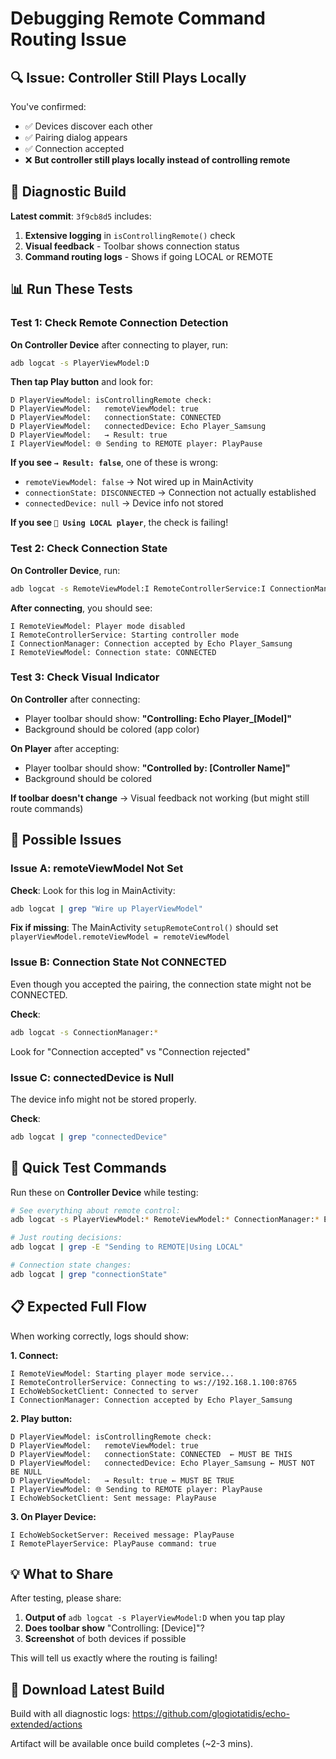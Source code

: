 # Debugging Remote Command Routing Issue

## 🔍 **Issue**: Controller Still Plays Locally

You've confirmed:
- ✅ Devices discover each other
- ✅ Pairing dialog appears
- ✅ Connection accepted
- ❌ **But controller still plays locally instead of controlling remote**

## 🎯 **Diagnostic Build**

**Latest commit**: `3f9cb8d5` includes:
1. **Extensive logging** in `isControllingRemote()` check
2. **Visual feedback** - Toolbar shows connection status
3. **Command routing logs** - Shows if going LOCAL or REMOTE

## 📊 **Run These Tests**

### Test 1: Check Remote Connection Detection

**On Controller Device** after connecting to player, run:
```bash
adb logcat -s PlayerViewModel:D
```

**Then tap Play button** and look for:
```
D PlayerViewModel: isControllingRemote check:
D PlayerViewModel:   remoteViewModel: true
D PlayerViewModel:   connectionState: CONNECTED
D PlayerViewModel:   connectedDevice: Echo Player_Samsung
D PlayerViewModel:   → Result: true
I PlayerViewModel: 🌐 Sending to REMOTE player: PlayPause
```

**If you see `→ Result: false`**, one of these is wrong:
- `remoteViewModel: false` → Not wired up in MainActivity
- `connectionState: DISCONNECTED` → Connection not actually established
- `connectedDevice: null` → Device info not stored

**If you see `📱 Using LOCAL player`**, the check is failing!

### Test 2: Check Connection State

**On Controller Device**, run:
```bash
adb logcat -s RemoteViewModel:I RemoteControllerService:I ConnectionManager:I
```

**After connecting**, you should see:
```
I RemoteViewModel: Player mode disabled
I RemoteControllerService: Starting controller mode
I ConnectionManager: Connection accepted by Echo Player_Samsung
I RemoteViewModel: Connection state: CONNECTED
```

### Test 3: Check Visual Indicator

**On Controller** after connecting:
- Player toolbar should show: **"Controlling: Echo Player_[Model]"**
- Background should be colored (app color)

**On Player** after accepting:
- Player toolbar should show: **"Controlled by: [Controller Name]"**
- Background should be colored

**If toolbar doesn't change** → Visual feedback not working (but might still route commands)

## 🐛 **Possible Issues**

### Issue A: remoteViewModel Not Set
**Check**: Look for this log in MainActivity:
```bash
adb logcat | grep "Wire up PlayerViewModel"
```

**Fix if missing**: The MainActivity `setupRemoteControl()` should set `playerViewModel.remoteViewModel = remoteViewModel`

### Issue B: Connection State Not CONNECTED
Even though you accepted the pairing, the connection state might not be CONNECTED.

**Check**:
```bash
adb logcat -s ConnectionManager:*
```

Look for "Connection accepted" vs "Connection rejected"

### Issue C: connectedDevice is Null
The device info might not be stored properly.

**Check**:
```bash
adb logcat | grep "connectedDevice"
```

## 🔧 **Quick Test Commands**

Run these on **Controller Device** while testing:

```bash
# See everything about remote control:
adb logcat -s PlayerViewModel:* RemoteViewModel:* ConnectionManager:* EchoWebSocketClient:*

# Just routing decisions:
adb logcat | grep -E "Sending to REMOTE|Using LOCAL"

# Connection state changes:
adb logcat | grep "connectionState"
```

## 📋 **Expected Full Flow**

When working correctly, logs should show:

**1. Connect:**
```
I RemoteViewModel: Starting player mode service...
I RemoteControllerService: Connecting to ws://192.168.1.100:8765
I EchoWebSocketClient: Connected to server
I ConnectionManager: Connection accepted by Echo Player_Samsung
```

**2. Play button:**
```
D PlayerViewModel: isControllingRemote check:
D PlayerViewModel:   remoteViewModel: true
D PlayerViewModel:   connectionState: CONNECTED  ← MUST BE THIS
D PlayerViewModel:   connectedDevice: Echo Player_Samsung ← MUST NOT BE NULL
D PlayerViewModel:   → Result: true ← MUST BE TRUE
I PlayerViewModel: 🌐 Sending to REMOTE player: PlayPause
I EchoWebSocketClient: Sent message: PlayPause
```

**3. On Player Device:**
```
I EchoWebSocketServer: Received message: PlayPause
I RemotePlayerService: PlayPause command: true
```

## 💡 **What to Share**

After testing, please share:

1. **Output of** `adb logcat -s PlayerViewModel:D` when you tap play
2. **Does toolbar show** "Controlling: [Device]"?  
3. **Screenshot** of both devices if possible

This will tell us exactly where the routing is failing!

## 🚀 **Download Latest Build**

Build with all diagnostic logs:
https://github.com/glogiotatidis/echo-extended/actions

Artifact will be available once build completes (~2-3 mins).

